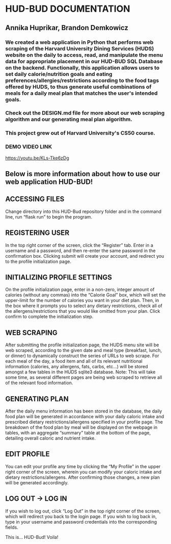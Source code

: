 
# HUD-BUD DOCUMENTATION
## Annika Huprikar, Brandon Demkowicz

### We created a web application in Python that performs web scraping of the Harvard University Dining Services (HUDS) website on the daily to access, read, and manipulate the menu data for appropriate placement in our HUD-BUD SQL Database on the backend. Functionally, this application allows users to set daily calorie/nutrition goals and eating preferences/allergies/restrictions according to the food tags offered by HUDS, to thus generate useful combinations of meals for a daily meal plan that matches the user's intended goals. 

### Check out the DESIGN.md file for more about our web scraping algorithm and our generating meal plan algorithm. 

### This project grew out of Harvard University's CS50 course.

### DEMO VIDEO LINK
https://youtu.be/KLs-Tke6zDg

## Below is more information about how to use our web application HUD-BUD!

## ACCESSING FILES
Change directory into this HUD-Bud repository folder and in the command line, run “flask run” to begin the program.

## REGISTERING USER
In the top right corner of the screen, click the “Register” tab. Enter in a username and a password, and then re-enter the same password in the confirmation box.
Clicking submit will create your account, and redirect you to the profile initialization page.

## INITIALIZING PROFILE SETTINGS
On the profile initialization page, enter in a non-zero, integer amount of calories (without any commas) into the “Calorie Goal” box, which will set the upper-limit for the number of calories you want in your diet plan. Then, in the box where it prompts you to select any dietary restrictions, check all of the allergens/restrictions that you would like omitted from your plan. Click confirm to complete the initialization step.

## WEB SCRAPING
After submitting the profile initialization page, the HUDS menu site will be web scraped, according to the given date and meal type (breakfast, lunch, or dinner) to dynamically construct the series of URLs to web scrape. For each meal of the day, a food item and all of its relevant nutritional information (calories, any allergens, fats, carbs, etc…) will be stored amongst a few tables in the HUDS sqlite3 database. Note: This will take some time, as several different pages are being web scraped to retrieve all of the relevant food information.

## GENERATING PLAN
After the daily menu information has been stored in the database, the daily food plan will be generated in accordance with your daily caloric intake and prescribed dietary restrictions/allergens specified in your profile page. The breakdown of the food plan by meal will be displayed on the webpage in tables, with an aggregate “summary” table at the bottom of the page, detailing overall caloric and nutrient intake.

## EDIT PROFILE
You can edit your profile any time by clicking the “My Profile” in the upper right corner of the screen, wherein you can modify your caloric intake and dietary
restrictions/allergens. After confirming those changes, a new plan will be generated accordingly.

## LOG OUT → LOG IN
If you wish to log out, click “Log Out” in the top right corner of the screen, which will redirect you back to the login page. If you wish to log back in, type in your username and password credentials into the corresponding fields. 

This is... HUD-Bud! Voila!
